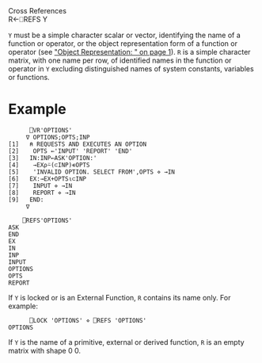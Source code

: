 <div class="heading">
  <div class="name">Cross References</div>
  <div class="command">R←⎕REFS Y</div>
</div>

`Y` must be a simple character scalar or vector, identifying the name of a function or operator, or the object representation form of a function or operator (see ["Object Representation: " on page 1](/or.md#ObjectRepresentation)).  `R` is a simple character matrix, with one name per row, of identified names in the function or operator in `Y` excluding distinguished names of system constants, variables or functions.

# Example
```apl
      ⎕VR'OPTIONS'
     ∇ OPTIONS;OPTS;INP
[1]   ⍝ REQUESTS AND EXECUTES AN OPTION
[2]    OPTS ←'INPUT' 'REPORT' 'END'
[3]   IN:INP←ASK'OPTION:'
[4]    →EX⍴⍨(⊂INP)∊OPTS
[5]    'INVALID OPTION. SELECT FROM',OPTS ⋄ →IN
[6]   EX:→EX+OPTS⍳⊂INP
[7]    INPUT ⋄ →IN
[8]    REPORT ⋄ →IN
[9]   END:
     ∇
 
    ⎕REFS'OPTIONS'
ASK
END
EX
IN
INP
INPUT
OPTIONS
OPTS
REPORT
```

If `Y` is locked or is an External Function, `R` contains its name only.  For example:
```apl
      ⎕LOCK 'OPTIONS' ⋄ ⎕REFS 'OPTIONS'
OPTIONS
```

If `Y` is the name of a primitive, external or derived function, `R` is an empty matrix with shape 0 0.
